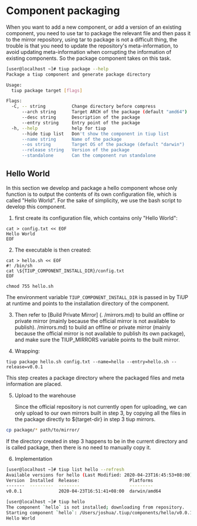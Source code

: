 # Component packaging

When you want to add a new component, or add a version of an existing component, you need to use tar to package the relevant file and then pass it to the mirror repository, using tar to package is not a difficult thing, the trouble is that you need to update the repository's meta-information, to avoid updating meta-information when corrupting the information of existing components. So the package component takes on this task.

```bash
[user@localhost ~]# tiup package --help
Package a tiup component and generate package directory

Usage:
  tiup package target [flags]

Flags:
  -C, -- string          Change directory before compress
      --arch string      Target ARCH of the package (default "amd64")
      --desc string      Description of the package
      --entry string     Entry point of the package
  -h, --help             help for tiup
      --hide tiup list   Don't show the component in tiup list
      --name string      Name of the package
      --os string        Target OS of the package (default "darwin")
      --release string   Version of the package
      --standalone       Can the component run standalone
```

## Hello World

In this section we develop and package a hello component whose only function is to output the contents of its own configuration file, which is called "Hello World". For the sake of simplicity, we use the bash script to develop this component.

1. first create its configuration file, which contains only "Hello World":

```shell
cat > config.txt << EOF
Hello World
EOF
```

2. The executable is then created:

```shell
cat > hello.sh << EOF
#! /bin/sh
cat \${TIUP_COMPONENT_INSTALL_DIR}/config.txt
EOF

chmod 755 hello.sh
```

The environment variable `TIUP_COMPONENT_INSTALL_DIR` is passed in by TiUP at runtime and points to the installation directory of the component.

3. Then refer to [Build Private Mirror] (. /mirrors.md) to build an offline or private mirror (mainly because the official mirror is not available to publish). /mirrors.md) to build an offline or private mirror (mainly because the official mirror is not available to publish its own package), and make sure the TIUP_MIRRORS variable points to the built mirror.

4. Wrapping:

```shell
tiup package hello.sh config.txt --name=hello --entry=hello.sh --release=v0.0.1
```

This step creates a package directory where the packaged files and meta information are placed.

5. Upload to the warehouse
   
   Since the official repository is not currently open for uploading, we can only upload to our own mirrors built in step 3, by copying all the files in the package directly to ${target-dir} in step 3 tiup mirrors.

```bash
cp package/* path/to/mirror/
```

If the directory created in step 3 happens to be in the current directory and is called package, then there is no need to manually copy it.

6. Implementation

```bash
[user@localhost ~]# tiup list hello --refresh
Available versions for hello (Last Modified: 2020-04-23T16:45:53+08:00):
Version  Installed  Release:                   Platforms
-------  ---------  --------                   ---------
v0.0.1              2020-04-23T16:51:41+08:00  darwin/amd64

[user@localhost ~]# tiup hello
The component `hello` is not installed; downloading from repository.
Starting component `hello`: /Users/joshua/.tiup/components/hello/v0.0.1/hello.sh
Hello World
```
